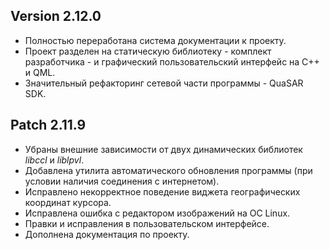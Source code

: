 ## Version 2.12.0

- Полностью переработана система документации к проекту.
- Проект разделен на статическую библиотеку - комплект разработчика - и графический пользовательский интерфейс на C++ и QML. 
- Значительный рефакторинг сетевой части программы - QuaSAR SDK.

## Patch 2.11.9

- Убраны внешние зависимости от двух динамических библиотек *libccl* и *liblpvl*.
- Добавлена утилита автоматического обновления программы (при условии наличия соединения с интернетом).
- Исправлено некорректное поведение виджета географических координат курсора.
- Исправлена ошибка с редактором изображений на ОС Linux.
- Правки и исправления в пользовательском интерфейсе.
- Дополнена документация по проекту.